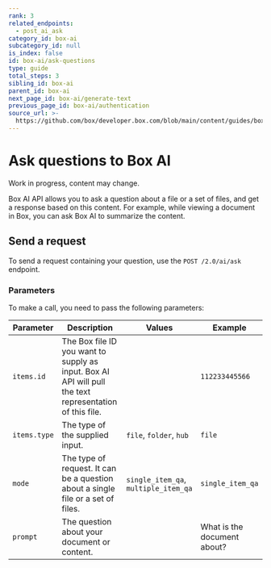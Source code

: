 ```yaml
---
rank: 3
related_endpoints:
  - post_ai_ask
category_id: box-ai
subcategory_id: null
is_index: false
id: box-ai/ask-questions
type: guide
total_steps: 3
sibling_id: box-ai
parent_id: box-ai
next_page_id: box-ai/generate-text
previous_page_id: box-ai/authentication
source_url: >-
  https://github.com/box/developer.box.com/blob/main/content/guides/box-ai/ask-questions.md
---
```

# Ask questions to Box AI

<Message type="warning">

Work in progress, content may change.

</Message>

Box AI API allows you to
ask a question about a file or a set of files,
and get a response based on this content.
For example, while viewing a document in Box,
you can ask Box AI to summarize the content.

## Send a request

To send a request containing your question,
use the `POST /2.0/ai/ask` endpoint.

<Samples id='post_ai_ask' >

</Samples>

### Parameters

<!-- markdownlint-disable line-length -->

To make a call, you need to pass the following parameters:

| Parameter| Description|Values| Example|
|--------|--------|-------|-------|
|`items.id`|The Box file ID you want to supply as input. Box AI API will pull the text representation of this file.||`112233445566`|
|`items.type`|The type of the supplied input. | `file`, `folder`, `hub`|`file`|
|`mode`| The type of request. It can be a question about a single file or a set of files. |`single_item_qa`, `multiple_item_qa`|`single_item_qa` |
|`prompt`|The question about your document or content.||What is the document about?|

<!-- markdownlint-enable line-length -->